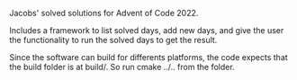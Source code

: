 
Jacobs' solved solutions for Advent of Code 2022.

Includes a framework to list solved days, add new days, and give the user the functionality to run the solved days to get the result.

Since the software can build for differents platforms, the code expects that the build folder is at build/<OS>.
So run cmake ../.. from the <OS> folder.